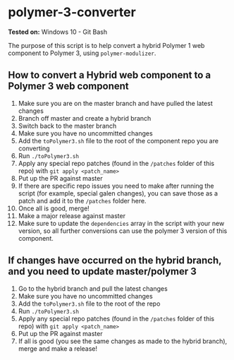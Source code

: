 # polymer-3-converter

**Tested on:** Windows 10 - Git Bash

The purpose of this script is to help convert a hybrid Polymer 1 web component to Polymer 3, using `polymer-modulizer`.

## How to convert a Hybrid web component to a Polymer 3 web component

1. Make sure you are on the master branch and have pulled the latest changes
2. Branch off master and create a hybrid branch
3. Switch back to the master branch
4. Make sure you have no uncommitted changes
5. Add the `toPolymer3.sh` file to the root of the component repo you are converting
6. Run `./toPolymer3.sh`
7. Apply any special repo patches (found in the `/patches` folder of this repo) with `git apply <patch_name>`
8. Put up the PR against master
9. If there are specific repo issues you need to make after running the script (for example, special galen changes), you can save those as a patch and add it to the `/patches` folder here.
10. Once all is good, merge!
11. Make a major release against master
12. Make sure to update the `dependencies` array in the script with your new version, so all further conversions can use the polymer 3 version of this component.

## If changes have occurred on the hybrid branch, and you need to update master/polymer 3

1. Go to the hybrid branch and pull the latest changes
2. Make sure you have no uncommitted changes
3. Add the `toPolymer3.sh` file to the root of the repo
4. Run `./toPolymer3.sh`
5. Apply any special repo patches (found in the `/patches` folder of this repo) with `git apply <patch_name>`
6. Put up the PR against master
7. If all is good (you see the same changes as made to the hybrid branch), merge and make a release!

